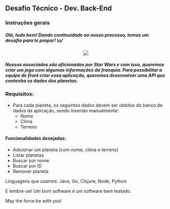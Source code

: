 ## Desafio Técnico - Dev. Back-End

### Instruções gerais

##### Olá, tudo bem! Dando continuidade ao nosso processo, temos um desafio para te propor! \o/

<p align="center">
  <img src="https://upload.wikimedia.org/wikipedia/commons/thumb/6/6c/Star_Wars_Logo.svg/275px-Star_Wars_Logo.svg.png" />
</p>

##### Nossos associados são aficionados por Star Wars e com isso, queremos criar um jogo com algumas informações da franquia. Para possibilitar a equipe de front criar essa aplicação, queremos desenvolver uma API que contenha os dados dos planetas.

### Requisitos:

- Para cada planeta, os seguintes dados devem ser obtidos do banco de dados da aplicação, sendo inserido manualmente:
  - Nome
  - Clima
  - Terreno

#### Funcionalidades desejadas:

- Adicionar um planeta (com nome, clima e terreno)
- Listar planetas
- Buscar por nome
- Buscar por ID
- Remover planeta

Linguagens que usamos: Java, Go, Clojure, Node, Python <br>

E lembre-se! Um bom software é um software bem testado.

May the force be with you!
